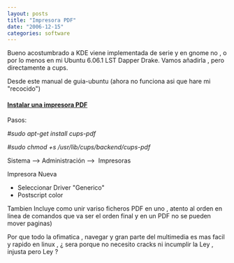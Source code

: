 ```yaml
---
layout: posts
title: "Impresora PDF"
date: "2006-12-15"
categories: software
---
```


Bueno acostumbrado a KDE viene implementada de serie y en gnome no , o por lo menos en mi Ubuntu 6.06.1 LST Dapper Drake. Vamos añadirla , pero directamente a cups.

Desde este manual de guia-ubuntu (ahora no funciona asi que hare mi "recocido")

#### [Instalar una impresora PDF](https://www.guia-ubuntu.org/index.php?title=Instalar_impresora&oldid=4749)

Pasos:

_#sudo apt-get install cups-pdf_

_#sudo chmod +s /usr/lib/cups/backend/cups-pdf_

Sistema --> Administración -->  Impresoras

Impresora Nueva

- Seleccionar Driver "Generico"
- Postscript color

Tambien Incluye como unir variso ficheros PDF en uno , atento al orden en linea de comandos que va ser el orden final y en un PDF no se pueden mover paginas)

Por que todo la ofimatica , navegar y gran parte del multimedia es mas facil y rapido en linux , ¿ sera porque no necesito cracks ni incumplir la Ley , injusta pero Ley ?
